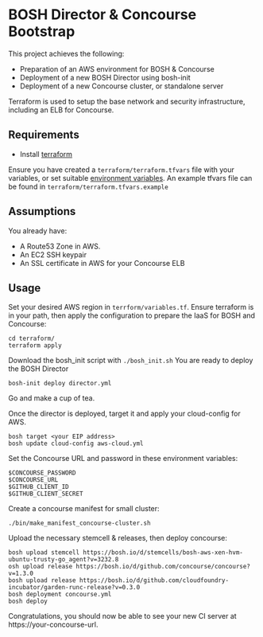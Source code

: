 BOSH Director & Concourse Bootstrap
===================================

This project achieves the following:

- Preparation of an AWS environment for BOSH & Concourse
- Deployment of a new BOSH Director using bosh-init
- Deployment of a new Concourse cluster, or standalone server

Terraform is used to setup the base network and security infrastructure, including an ELB for Concourse.

Requirements
-----

- Install [terraform](https://www.terraform.io/intro/getting-started/install.html)

Ensure you have created a `terraform/terraform.tfvars` file with your variables, or set suitable [environment variables](https://www.terraform.io/docs/configuration/variables.html). An example tfvars file can be found in `terraform/terraform.tfvars.example`

Assumptions
-----

You already have:

- A Route53 Zone in AWS.
- An EC2 SSH keypair
- An SSL certificate in AWS for your Concourse ELB

Usage
-----

Set your desired AWS region in `terrform/variables.tf`. Ensure terraform is in your path, then apply the configuration to prepare the IaaS for BOSH and Concourse:

```
cd terraform/
terraform apply
```

Download the bosh_init script with `./bosh_init.sh`
You are ready to deploy the BOSH Director
```
bosh-init deploy director.yml
```

Go and make a cup of tea.

Once the director is deployed, target it and apply your cloud-config for AWS.

```
bosh target <your EIP address>
bosh update cloud-config aws-cloud.yml
```

Set the Concourse URL and password in these environment variables:

```
$CONCOURSE_PASSWORD
$CONCOURSE_URL
$GITHUB_CLIENT_ID
$GITHUB_CLIENT_SECRET
```

Create a concourse manifest for small cluster:
```
./bin/make_manifest_concourse-cluster.sh
```

Upload the necessary stemcell & releases, then deploy concourse:
```
bosh upload stemcell https://bosh.io/d/stemcells/bosh-aws-xen-hvm-ubuntu-trusty-go_agent?v=3232.8
osh upload release https://bosh.io/d/github.com/concourse/concourse?v=1.3.0
bosh upload release https://bosh.io/d/github.com/cloudfoundry-incubator/garden-runc-release?v=0.3.0
bosh deployment concourse.yml
bosh deploy
```

Congratulations, you should now be able to see your new CI server at https://your-concourse-url.
